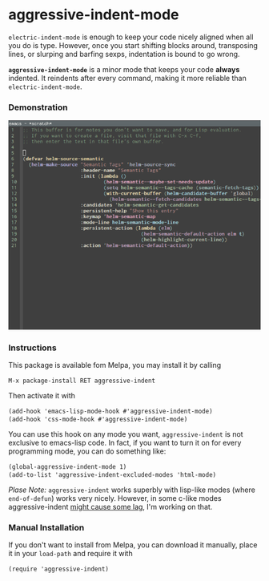 aggressive-indent-mode
======================

`electric-indent-mode` is enough to keep your code nicely aligned when
all you do is type. However, once you start shifting blocks around,
transposing lines, or slurping and barfing sexps, indentation is bound
to go wrong.

**`aggressive-indent-mode`** is a minor mode that keeps your code **always**
indented. It reindents after every command, making it more reliable
than `electric-indent-mode`.

### Demonstration ###

![aggressive-indent](aggressive-indent.gif)

### Instructions ###

This package is available fom Melpa, you may install it by calling

    M-x package-install RET aggressive-indent

Then activate it with

    (add-hook 'emacs-lisp-mode-hook #'aggressive-indent-mode)
    (add-hook 'css-mode-hook #'aggressive-indent-mode)

You can use this hook on any mode you want, `aggressive-indent` is not
exclusive to emacs-lisp code. In fact, if you want to turn it on for
every programming mode, you can do something like:

    (global-aggressive-indent-mode 1)
    (add-to-list 'aggressive-indent-excluded-modes 'html-mode)


*Plase Note:* `aggressive-indent` works superbly with lisp-like modes
 (where `end-of-defun`) works very nicely. However, in some c-like
 modes aggressive-indent
 [might cause some lag](https://github.com/Bruce-Connor/aggressive-indent-mode/issues/7),
 I'm working on that.

### Manual Installation ###

If you don't want to install from Melpa, you can download it manually,
place it in your `load-path` and require it with

    (require 'aggressive-indent)
